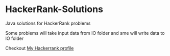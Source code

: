 # HackerRank-Solutions
Java solutions for HackerRank problems

Some problems will take input data from IO folder and sme will write data to IO folder


Checkout [My Hackerrank profile](https://www.hackerrank.com/YohanEdiriweera)
